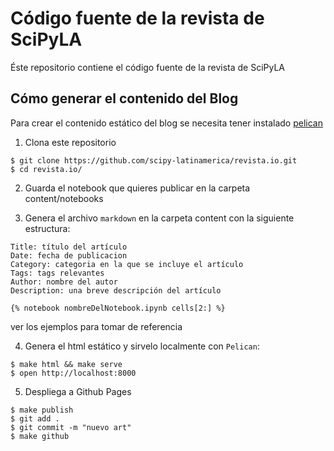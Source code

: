 # Código fuente de la revista de SciPyLA

Éste repositorio contiene el código fuente de la revista de SciPyLA

 
## Cómo generar el contenido del Blog

Para crear el contenido estático del blog se necesita tener instalado [pelican](http://docs.getpelican.com/en/stable/)

1. Clona este repositorio  

```
$ git clone https://github.com/scipy-latinamerica/revista.io.git
$ cd revista.io/

```

2. Guarda el notebook que quieres publicar en la carpeta content/notebooks


3. Genera el archivo `markdown` en la carpeta content con la siguiente estructura:

```
Title: título del artículo
Date: fecha de publicacion
Category: categoria en la que se incluye el artículo
Tags: tags relevantes
Author: nombre del autor
Description: una breve descripción del artículo

{% notebook nombreDelNotebook.ipynb cells[2:] %}
```
ver los ejemplos para tomar de referencia

4. Genera el html estático y sirvelo localmente con `Pelican`:

```
$ make html && make serve
$ open http://localhost:8000
```

5. Despliega a Github Pages 

```
$ make publish
$ git add .
$ git commit -m "nuevo art"
$ make github
```